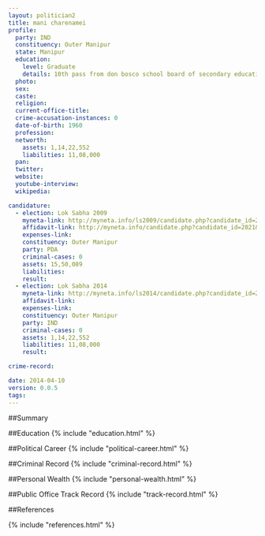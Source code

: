 ```yaml
---
layout: politician2
title: mani charenamei
profile: 
  party: IND
  constituency: Outer Manipur
  state: Manipur
  education: 
    level: Graduate
    details: 10th pass from don bosco school board of secondary education manipur(bosem) in 1976 pre university from dm college gauhati university in 1979 b.sc from dm college manipur university in 1983
  photo: 
  sex: 
  caste: 
  religion: 
  current-office-title: 
  crime-accusation-instances: 0
  date-of-birth: 1960
  profession: 
  networth: 
    assets: 1,14,22,552
    liabilities: 11,08,000
  pan: 
  twitter: 
  website: 
  youtube-interview: 
  wikipedia: 

candidature: 
  - election: Lok Sabha 2009
    myneta-link: http://myneta.info/ls2009/candidate.php?candidate_id=2021
    affidavit-link: http://myneta.info/candidate.php?candidate_id=2021&scan=original
    expenses-link: 
    constituency: Outer Manipur 
    party: PDA
    criminal-cases: 0
    assets: 15,50,089
    liabilities: 
    result:  
  - election: Lok Sabha 2014
    myneta-link: http://myneta.info/ls2014/candidate.php?candidate_id=249
    affidavit-link: 
    expenses-link: 
    constituency: Outer Manipur 
    party: IND
    criminal-cases: 0
    assets: 1,14,22,552
    liabilities: 11,08,000
    result:  

crime-record: 

date: 2014-04-10
version: 0.0.5
tags: 
---
```


##Summary


##Education
{% include "education.html" %}


##Political Career
{% include "political-career.html" %}


##Criminal Record
{% include "criminal-record.html" %}


##Personal Wealth
{% include "personal-wealth.html" %}


##Public Office Track Record
{% include "track-record.html" %}


##References


{% include "references.html" %}
